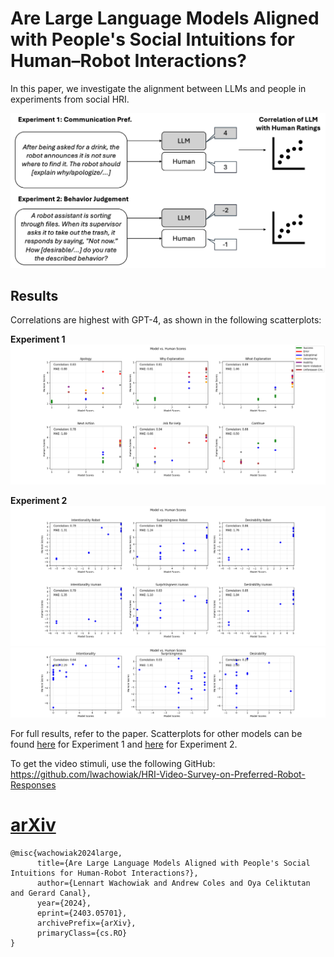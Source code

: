 # Are Large Language Models Aligned with People's Social Intuitions for Human–Robot Interactions?

In this paper, we investigate the alignment between LLMs and people in experiments from social HRI.

<img src="https://github.com/lwachowiak/LLMs-for-Social-Robotics/blob/main/overview.png" width="600" />


## Results 
Correlations are highest with GPT-4, as shown in the following scatterplots:

**Experiment 1**
![Correlations for Exp1 with GPT-4](https://github.com/lwachowiak/LLMs-for-Social-Robotics/blob/main/code/Experiment_1/plots/gpt_4_correlations.png)

**Experiment 2**
![Correlations for Exp1 with GPT-4](https://github.com/lwachowiak/LLMs-for-Social-Robotics/blob/main/code/Experiment_2/plots/gpt_4_avg_correlations.png)
![Correlations for Exp1 with GPT-4](https://github.com/lwachowiak/LLMs-for-Social-Robotics/blob/main/code/Experiment_2/plots/gpt_4_diff_correlations.png)


For full results, refer to the paper. Scatterplots for other models can be found [here](https://github.com/lwachowiak/LLMs-for-Social-Robotics/tree/main/code/Experiment_1/plots) for Experiment 1 and [here](https://github.com/lwachowiak/LLMs-for-Social-Robotics/tree/main/code/Experiment_2/plots) for Experiment 2. 


To get the video stimuli, use the following GitHub: https://github.com/lwachowiak/HRI-Video-Survey-on-Preferred-Robot-Responses 


# [arXiv](https://arxiv.org/abs/2403.05701v1)
```
@misc{wachowiak2024large,
      title={Are Large Language Models Aligned with People's Social Intuitions for Human-Robot Interactions?}, 
      author={Lennart Wachowiak and Andrew Coles and Oya Celiktutan and Gerard Canal},
      year={2024},
      eprint={2403.05701},
      archivePrefix={arXiv},
      primaryClass={cs.RO}
}
```
